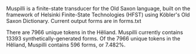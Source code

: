 Muspilli is a finite-state transducer for the Old Saxon language, built on the framework of Helsinki Finite-State Technologies (HFST) using Köbler's Old Saxon Dictionary.
Current output forms are in forms.txt


There are 7966 unique tokens in the Hêliand.
Muspilli currently contains 13393 synthetically-generated forms.
Of the 7966 unique tokens in the Hêliand, Muspilli contains 596 forms, or 7.482%.
